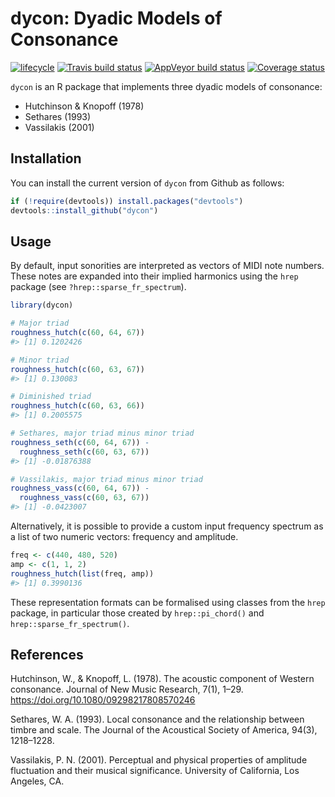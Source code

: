 
<!-- README.md is generated from README.Rmd. Please edit that file -->

# dycon: Dyadic Models of Consonance

[![lifecycle](https://img.shields.io/badge/lifecycle-maturing-blue.svg)](https://www.tidyverse.org/lifecycle/#maturing)
[![Travis build
status](https://travis-ci.org/pmcharrison/dycon.svg?branch=master)](https://travis-ci.org/pmcharrison/dycon)
[![AppVeyor build
status](https://ci.appveyor.com/api/projects/status/github/pmcharrison/dycon?branch=master&svg=true)](https://ci.appveyor.com/project/pmcharrison/dycon)
[![Coverage
status](https://coveralls.io/repos/github/pmcharrison/dycon/badge.svg)](https://coveralls.io/r/pmcharrison/dycon?branch=master)

`dycon` is an R package that implements three dyadic models of
consonance:

  - Hutchinson & Knopoff (1978)
  - Sethares (1993)
  - Vassilakis (2001)

## Installation

You can install the current version of `dycon` from Github as follows:

``` r
if (!require(devtools)) install.packages("devtools")
devtools::install_github("dycon")
```

## Usage

By default, input sonorities are interpreted as vectors of MIDI note
numbers. These notes are expanded into their implied harmonics using the
`hrep` package (see `?hrep::sparse_fr_spectrum`).

``` r
library(dycon)

# Major triad
roughness_hutch(c(60, 64, 67)) 
#> [1] 0.1202426

# Minor triad
roughness_hutch(c(60, 63, 67)) 
#> [1] 0.130083

# Diminished triad
roughness_hutch(c(60, 63, 66)) 
#> [1] 0.2005575

# Sethares, major triad minus minor triad
roughness_seth(c(60, 64, 67)) - 
  roughness_seth(c(60, 63, 67))
#> [1] -0.01876388

# Vassilakis, major triad minus minor triad
roughness_vass(c(60, 64, 67)) - 
  roughness_vass(c(60, 63, 67))
#> [1] -0.0423007
```

Alternatively, it is possible to provide a custom input frequency
spectrum as a list of two numeric vectors: frequency and amplitude.

``` r
freq <- c(440, 480, 520)
amp <- c(1, 1, 2)
roughness_hutch(list(freq, amp))
#> [1] 0.3990136
```

These representation formats can be formalised using classes from the
`hrep` package, in particular those created by `hrep::pi_chord()` and
`hrep::sparse_fr_spectrum()`.

## References

Hutchinson, W., & Knopoff, L. (1978). The acoustic component of Western
consonance. Journal of New Music Research, 7(1), 1–29.
<https://doi.org/10.1080/09298217808570246>

Sethares, W. A. (1993). Local consonance and the relationship between
timbre and scale. The Journal of the Acoustical Society of America,
94(3), 1218–1228.

Vassilakis, P. N. (2001). Perceptual and physical properties of
amplitude fluctuation and their musical significance. University of
California, Los Angeles, CA.
